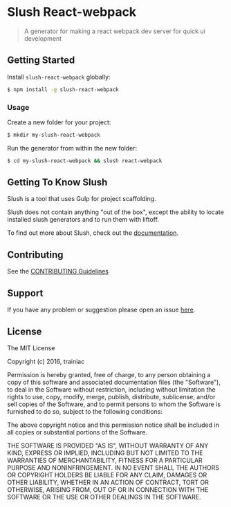 # Slush React-webpack

> A generator for making a react webpack dev server for quick ui development


## Getting Started

Install `slush-react-webpack` globally:

```bash
$ npm install -g slush-react-webpack
```

### Usage

Create a new folder for your project:

```bash
$ mkdir my-slush-react-webpack
```

Run the generator from within the new folder:

```bash
$ cd my-slush-react-webpack && slush react-webpack
```

## Getting To Know Slush

Slush is a tool that uses Gulp for project scaffolding.

Slush does not contain anything "out of the box", except the ability to locate installed slush generators and to run them with liftoff.

To find out more about Slush, check out the [documentation](https://github.com/slushjs/slush).

## Contributing

See the [CONTRIBUTING Guidelines](https://github.com/adrian/slush-react-webpack/blob/master/CONTRIBUTING.md)

## Support
If you have any problem or suggestion please open an issue [here](https://github.com/adrian/slush-react-webpack/issues).

## License

The MIT License

Copyright (c) 2016, trainiac

Permission is hereby granted, free of charge, to any person
obtaining a copy of this software and associated documentation
files (the "Software"), to deal in the Software without
restriction, including without limitation the rights to use,
copy, modify, merge, publish, distribute, sublicense, and/or sell
copies of the Software, and to permit persons to whom the
Software is furnished to do so, subject to the following
conditions:

The above copyright notice and this permission notice shall be
included in all copies or substantial portions of the Software.

THE SOFTWARE IS PROVIDED "AS IS", WITHOUT WARRANTY OF ANY KIND,
EXPRESS OR IMPLIED, INCLUDING BUT NOT LIMITED TO THE WARRANTIES
OF MERCHANTABILITY, FITNESS FOR A PARTICULAR PURPOSE AND
NONINFRINGEMENT. IN NO EVENT SHALL THE AUTHORS OR COPYRIGHT
HOLDERS BE LIABLE FOR ANY CLAIM, DAMAGES OR OTHER LIABILITY,
WHETHER IN AN ACTION OF CONTRACT, TORT OR OTHERWISE, ARISING
FROM, OUT OF OR IN CONNECTION WITH THE SOFTWARE OR THE USE OR
OTHER DEALINGS IN THE SOFTWARE.

